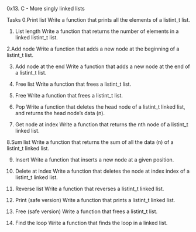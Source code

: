 0x13. C - More singly linked lists

Tasks
0.Print list
Write a function that prints all the elements of a listint_t list.

1. List length
Write a function that returns the number of elements in a linked listint_t list.

2.Add node
Write a function that adds a new node at the beginning of a listint_t list.

3. Add node at the end
Write a function that adds a new node at the end of a listint_t list.

4. Free list
Write a function that frees a listint_t list.

5. Free
Write a function that frees a listint_t list.

6. Pop
Write a function that deletes the head node of a listint_t linked list, and returns the head node’s data (n).

7. Get node at index
Write a function that returns the nth node of a listint_t linked list.

8.Sum list
Write a function that returns the sum of all the data (n) of a listint_t linked list.

9. Insert
Write a function that inserts a new node at a given position.

10. Delete at index
Write a function that deletes the node at index index of a listint_t linked list.

11. Reverse list
Write a function that reverses a listint_t linked list.

12. Print (safe version)
Write a function that prints a listint_t linked list.

13. Free (safe version)
Write a function that frees a listint_t list.

14. Find the loop
Write a function that finds the loop in a linked list.

